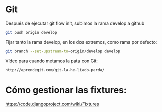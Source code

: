 # Git

Después de ejecutar git flow init, subimos la rama develop a github
```sh
git push origin develop
```

Fijar tanto la rama develop, en los dos extremos, como rama por defecto:
```sh
git branch --set-upstream-to=origin/develop develop
```

Vídeo para cuando metamos la pata con Git: 
```sh
http://aprendegit.com/git-la-he-liado-parda/
```

# Cómo gestionar las fixtures:
https://code.djangoproject.com/wiki/Fixtures

